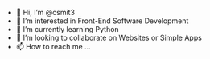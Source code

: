 - 👋 Hi, I’m @csmit3
- 👀 I’m interested in Front-End Software Development
- 🌱 I’m currently learning Python 
- 💞️ I’m looking to collaborate on Websites or Simple Apps
- 📫 How to reach me ...

<!---
csmit3/csmit3 is a ✨ special ✨ repository because its `README.md` (this file) appears on your GitHub profile.
You can click the Preview link to take a look at your changes.
--->
